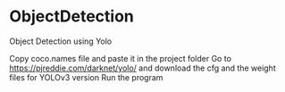 # ObjectDetection
Object Detection using Yolo

Copy coco.names file and paste it in the project folder
Go to https://pjreddie.com/darknet/yolo/ and download the cfg and the weight files for YOLOv3 version
Run the program
